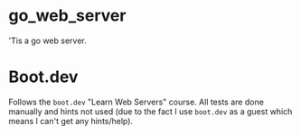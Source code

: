 # go_web_server
'Tis a go web server.

# Boot.dev
Follows the `boot.dev` "Learn Web Servers" course. 
All tests are done manually and hints not used (due to the fact I use `boot.dev` as a guest which means I can't get any hints/help).